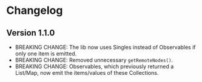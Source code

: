 # Changelog

## Version 1.1.0

* BREAKING CHANGE: The lib now uses Singles instead of Observables if only one item is emitted.
* BREAKING CHANGE: Removed unnecessary `getRemoteNodes()`.
* BREAKING CHANGE: Observables, which previously returned a List/Map, now emit the items/values of these Collections.